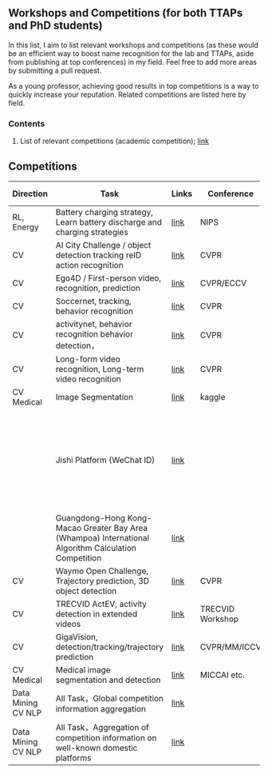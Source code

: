 ## Workshops and Competitions (for both TTAPs and PhD students)

In this list, I aim to list relevant workshops and competitions (as these would be an efficient way to boost name recognition for the lab and TTAPs, aside from publishing at top conferences) in my field. Feel free to add more areas by submitting a pull request.

As a young professor, achieving good results in top competitions is a way to quickly increase your reputation. Related competitions are listed here by field.


### Contents
1. List of relevant competitions (academic competition); [link](#competitions)


## Competitions

| Direction          | Task                                                          | Links                                                                     | Conference         | Start Date                                 | DDL | Meeting Date |
|----------------|-----------------------------------------------------------------------|----------------------------------------------------------------------------|------------------|------------------------------------------|----------|----------|
| RL, Energy | Battery charging strategy, Learn battery discharge and charging strategies                                                  | [link](https://www.aicrowd.com/challenges/neurips-2022-citylearn-challenge)        | NIPS             |                                   07/08 | 10/31 | December     |
| CV             | AI City Challenge / object detection tracking reID action recognition | [link](https://www.aicitychallenge.org/)                                           | CVPR             | March                                      | April      |          |
| CV             | Ego4D / First-person video, recognition, prediction                                      | [link](https://ego4d-data.org/docs/challenge/)                                     | CVPR/ECCV        |                                          |          |          |
| CV             | Soccernet, tracking, behavior recognition                                             | [link](https://www.soccer-net.org/challenges/2022)                                 | CVPR             | March                                      | June      |          |
| CV             | activitynet, behavior recognition behavior detection，                                       | [link](http://activity-net.org/)                                                   | CVPR             | March                                      | June      |          |
| CV             | Long-form video recognition, Long-term video recognition                             | [link](https://sites.google.com/view/loveucvpr22)                                  | CVPR             | April                                      | June      |          |
| CV Medical     | Image Segmentation                                                    | [link](https://www.kaggle.com/competitions/uw-madison-gi-tract-image-segmentation) | kaggle           |                                          |          |          |
|                | Jishi Platform (WeChat ID)                                                     | [link](https://www.cvmart.net/list/CCBR2022)                                       |                  | Teachers from domestic universities will be guest judges, allowing students to participate |          |          |
|                | Guangdong-Hong Kong-Macao Greater Bay Area (Whampoa) International Algorithm Calculation Competition                                  | [link](https://iacc.pazhoulab-huangpu.com/)                                        |                  |                                          |          |          |
| CV             | Waymo Open Challenge, Trajectory prediction, 3D object detection      | [link](https://waymo.com/open/challenges/)                                         | CVPR             |                                          | May     |          |
| CV             | TRECVID ActEV, activity detection in extended videos                  | [link](https://actev.nist.gov/)                                                    | TRECVID Workshop |                                          | October     | November     |
| CV             | GigaVision, detection/tracking/trajectory prediction                  | [link](https://gigavision.cn/?nav=home&type=nav)                                   | CVPR/MM/ICCV     |                                          |          |          |
| CV Medical            | Medical image segmentation and detection                  | [link](https://grand-challenge.org/challenges/)                                   | MICCAI etc.    |                                          |          |          |
|  Data Mining CV NLP           | All Task，Global competition information aggregation                  | [link](https://comphub.notion.site/comphub/CompHub-c353e310c8f84846ace87a13221637e8)                                   |     |                                          |          |          |
|  Data Mining CV NLP           | All Task，Aggregation of competition information on well-known domestic platforms                  | [link](https://coggle.club/)                                   |     |                                          |          |          |
